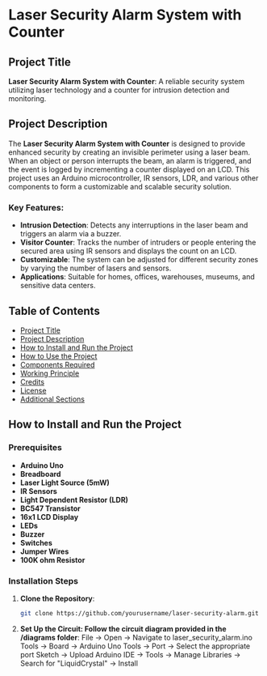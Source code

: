 # Laser Security Alarm System with Counter

## Project Title

**Laser Security Alarm System with Counter**: A reliable security system utilizing laser technology and a counter for intrusion detection and monitoring.

## Project Description

The **Laser Security Alarm System with Counter** is designed to provide enhanced security by creating an invisible perimeter using a laser beam. When an object or person interrupts the beam, an alarm is triggered, and the event is logged by incrementing a counter displayed on an LCD. This project uses an Arduino microcontroller, IR sensors, LDR, and various other components to form a customizable and scalable security solution.

### Key Features:
- **Intrusion Detection**: Detects any interruptions in the laser beam and triggers an alarm via a buzzer.
- **Visitor Counter**: Tracks the number of intruders or people entering the secured area using IR sensors and displays the count on an LCD.
- **Customizable**: The system can be adjusted for different security zones by varying the number of lasers and sensors.
- **Applications**: Suitable for homes, offices, warehouses, museums, and sensitive data centers.

## Table of Contents

- [Project Title](#project-title)
- [Project Description](#project-description)
- [How to Install and Run the Project](#how-to-install-and-run-the-project)
- [How to Use the Project](#how-to-use-the-project)
- [Components Required](#components-required)
- [Working Principle](#working-principle)
- [Credits](#credits)
- [License](#license)
- [Additional Sections](#additional-sections)

## How to Install and Run the Project

### Prerequisites

- **Arduino Uno**
- **Breadboard**
- **Laser Light Source (5mW)**
- **IR Sensors**
- **Light Dependent Resistor (LDR)**
- **BC547 Transistor**
- **16x1 LCD Display**
- **LEDs**
- **Buzzer**
- **Switches**
- **Jumper Wires**
- **100K ohm Resistor**

### Installation Steps

1. **Clone the Repository**:
   ```bash
   git clone https://github.com/yourusername/laser-security-alarm.git
2. **Set Up the Circuit: Follow the circuit diagram provided in the /diagrams folder**:
File -> Open -> Navigate to laser_security_alarm.ino
Tools -> Board -> Arduino Uno
Tools -> Port -> Select the appropriate port
Sketch -> Upload
Arduino IDE -> Tools -> Manage Libraries -> Search for "LiquidCrystal" -> Install
